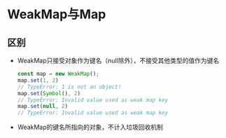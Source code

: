 # WeakMap与Map

## 区别

  - WeakMap只接受对象作为键名（null除外），不接受其他类型的值作为键名

    ```js
    const map = new WeakMap();
    map.set(1, 2)
    // TypeError: 1 is not an object!
    map.set(Symbol(), 2)
    // TypeError: Invalid value used as weak map key
    map.set(null, 2)
    // TypeError: Invalid value used as weak map key
    ```

  - WeakMap的键名所指向的对象，不计入垃圾回收机制
